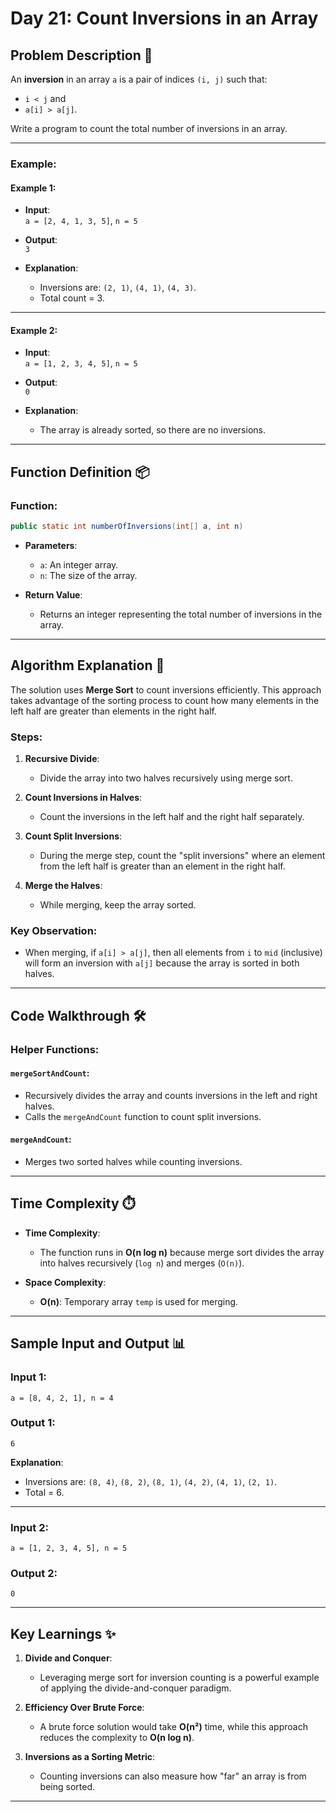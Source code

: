 # Day 21: Count Inversions in an Array

## Problem Description 📝

An **inversion** in an array `a` is a pair of indices `(i, j)` such that:
- `i < j` and 
- `a[i] > a[j]`.

Write a program to count the total number of inversions in an array.

---

### Example:

#### **Example 1**:

- **Input**:  
  `a = [2, 4, 1, 3, 5]`, `n = 5`

- **Output**:  
  `3`

- **Explanation**:  
  - Inversions are: `(2, 1)`, `(4, 1)`, `(4, 3)`.
  - Total count = 3.

---

#### **Example 2**:

- **Input**:  
  `a = [1, 2, 3, 4, 5]`, `n = 5`

- **Output**:  
  `0`

- **Explanation**:  
  - The array is already sorted, so there are no inversions.

---

## Function Definition 📦

### **Function**:  
```java
public static int numberOfInversions(int[] a, int n)
```

- **Parameters**:
  - `a`: An integer array.
  - `n`: The size of the array.

- **Return Value**:
  - Returns an integer representing the total number of inversions in the array.

---

## Algorithm Explanation 🚀

The solution uses **Merge Sort** to count inversions efficiently. This approach takes advantage of the sorting process to count how many elements in the left half are greater than elements in the right half.

### Steps:

1. **Recursive Divide**:
   - Divide the array into two halves recursively using merge sort.

2. **Count Inversions in Halves**:
   - Count the inversions in the left half and the right half separately.

3. **Count Split Inversions**:
   - During the merge step, count the "split inversions" where an element from the left half is greater than an element in the right half.

4. **Merge the Halves**:
   - While merging, keep the array sorted.

### Key Observation:
- When merging, if `a[i] > a[j]`, then all elements from `i` to `mid` (inclusive) will form an inversion with `a[j]` because the array is sorted in both halves.

---

## Code Walkthrough 🛠️

### Helper Functions:

#### `mergeSortAndCount`:
- Recursively divides the array and counts inversions in the left and right halves.
- Calls the `mergeAndCount` function to count split inversions.

#### `mergeAndCount`:
- Merges two sorted halves while counting inversions.

---

## Time Complexity ⏱️

- **Time Complexity**:
  - The function runs in **O(n log n)** because merge sort divides the array into halves recursively (`log n`) and merges (`O(n)`).

- **Space Complexity**:
  - **O(n)**: Temporary array `temp` is used for merging.

---

## Sample Input and Output 📊

### **Input 1**:  
```  
a = [8, 4, 2, 1], n = 4
```

### **Output 1**:  
```  
6
```

**Explanation**:  
- Inversions are: `(8, 4)`, `(8, 2)`, `(8, 1)`, `(4, 2)`, `(4, 1)`, `(2, 1)`.  
- Total = 6.

---

### **Input 2**:  
```  
a = [1, 2, 3, 4, 5], n = 5
```

### **Output 2**:  
```  
0
```

---

## Key Learnings ✨

1. **Divide and Conquer**:
   - Leveraging merge sort for inversion counting is a powerful example of applying the divide-and-conquer paradigm.

2. **Efficiency Over Brute Force**:
   - A brute force solution would take **O(n²)** time, while this approach reduces the complexity to **O(n log n)**.

3. **Inversions as a Sorting Metric**:
   - Counting inversions can also measure how "far" an array is from being sorted.

---

